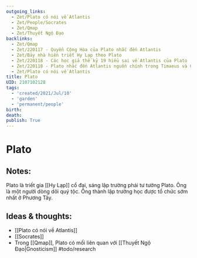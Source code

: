 ```yaml
---
outgoing_links:
  - Zet/Plato có nói về Atlantis
  - Zet/People/Socrates
  - Zet/Qmap
  - Zet/Thuyết Ngộ Đạo
backlinks:
  - Zet/Qmap
  - Zet/220117 - Quyển Cộng Hòa của Plato nhắc đến Atlantis
  - Zet/Bảy nhà hiền triết Hy Lạp theo Plato
  - Zet/220118 - Các học giả thế kỷ 19 hiểu sai về Atlantis của Plato
  - Zet/220118 - Plato nhắc đến Atlantis nguồn chính trong Timaeus và Critias
  - Zet/Plato có nói về Atlantis
title: Plato
UID: 2107102128
tags:
  - 'created/2021/Jul/10'
  - 'garden'
  - 'permanent/people'
birth: 
death: 
publish: True
---
```

# Plato

## Notes:
Plato là triết gia [[Hy Lạp]] cổ đại, sáng lập trường phái tư tưởng Plato. Ông là một người dòng dõi quý tộc. Ông thành lập trường học được tổ chức sớm nhất ở Phương Tây. 

## Ideas & thoughts:
- [[Plato có nói về Atlantis]]
- [[Socrates]]
- Trong [[Qmap]], Plato có mối liên quan với [[Thuyết Ngộ Đạo|Gnosticism]] #todo/research 
